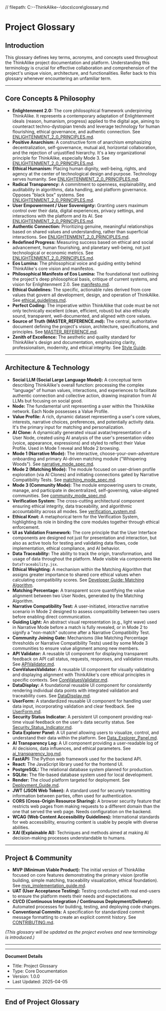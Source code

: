 // filepath: C:\--ThinkAlike--\docs\core\glossary.md
# Project Glossary

## Introduction

This glossary defines key terms, acronyms, and concepts used throughout the ThinkAlike project documentation and platform. Understanding this terminology is crucial for effective collaboration and comprehension of the project's unique vision, architecture, and functionalities. Refer back to this glossary whenever encountering an unfamiliar term.

---

## Core Concepts & Philosophy

*   **Enlightenment 2.0:** The core philosophical framework underpinning ThinkAlike. It represents a contemporary adaptation of Enlightenment ideals (reason, humanism, progress) applied to the digital age, aiming to counteract techno-dystopian trends and leverage technology for human flourishing, ethical governance, and authentic connection. See [ENLIGHTENMENT_2_0_PRINCIPLES.md](enlightenment_2_0/ENLIGHTENMENT_2_0_PRINCIPLES.md).
*   **Positive Anarchism:** A constructive form of anarchism emphasizing decentralization, self-governance, mutual aid, horizontal collaboration, and the rejection of unjustified hierarchy. It's a key organizational principle for ThinkAlike, especially Mode 3. See [ENLIGHTENMENT_2_0_PRINCIPLES.md](enlightenment_2_0/ENLIGHTENMENT_2_0_PRINCIPLES.md).
*   **Ethical Humanism:** Placing human dignity, well-being, rights, and agency at the center of technological design and purpose. Technology serves humanity. See [ENLIGHTENMENT_2_0_PRINCIPLES.md](enlightenment_2_0/ENLIGHTENMENT_2_0_PRINCIPLES.md).
*   **Radical Transparency:** A commitment to openness, explainability, and auditability in algorithms, data handling, and platform governance. Opposes "black box" systems. See [ENLIGHTENMENT_2_0_PRINCIPLES.md](enlightenment_2_0/ENLIGHTENMENT_2_0_PRINCIPLES.md).
*   **User Empowerment / User Sovereignty:** Granting users maximum control over their data, digital experiences, privacy settings, and interactions with the platform and its AI. See [ENLIGHTENMENT_2_0_PRINCIPLES.md](enlightenment_2_0/ENLIGHTENMENT_2_0_PRINCIPLES.md).
*   **Authentic Connection:** Prioritizing genuine, meaningful relationships based on shared values and understanding, rather than superficial interactions. See [ENLIGHTENMENT_2_0_PRINCIPLES.md](enlightenment_2_0/ENLIGHTENMENT_2_0_PRINCIPLES.md).
*   **Redefined Progress:** Measuring success based on ethical and social advancement, human flourishing, and planetary well-being, not just technological or economic metrics. See [ENLIGHTENMENT_2_0_PRINCIPLES.md](enlightenment_2_0/ENLIGHTENMENT_2_0_PRINCIPLES.md).
*   **Eos Lumina:** The philosophical voice and guiding entity behind ThinkAlike's core vision and manifestos.
*   **Philosophical Manifesto of Eos Lumina:** The foundational text outlining the project's deep philosophical basis, critique of current systems, and vision for Enlightenment 2.0. See [manifesto.md](manifesto/manifesto.md).
*   **Ethical Guidelines:** The specific, actionable rules derived from core values that govern all development, design, and operation of ThinkAlike. See [ethical_guidelines.md](ethics/ethical_guidelines/ethical_guidelines.md).
*   **Perfect Coding:** The imperative within ThinkAlike that code must be not only technically excellent (clean, efficient, robust) but also ethically sound, transparent, well-documented, and aligned with core values.
*   **Source of Truth (MASTER_REFERENCE.md):** The central, authoritative document defining the project's vision, architecture, specifications, and principles. See [MASTER_REFERENCE.md](master_reference/master_reference.md).
*   **Zenith of Excellence:** The aesthetic and quality standard for ThinkAlike's design and documentation, emphasizing clarity, professionalism, modernity, and ethical integrity. See [Style Guide](../../guides/developer_guides/style_guide.md).

---

## Architecture & Technology

*   **Social LLM (Social Large Language Model):** A conceptual term describing ThinkAlike's overall function: processing the complex "language" of human values, interactions, and experiences to facilitate authentic connection and collective action, drawing inspiration from AI LLMs but focusing on social good.
*   **Node:** The fundamental unit representing a user within the ThinkAlike network. Each Node possesses a Value Profile.
*   **Value Profile:** A rich, dynamic dataset representing a user's core values, interests, narrative choices, preferences, and potentially activity data. It's the primary input for matching and personalization.
*   **AI Clone:** A dynamically generated visual avatar/representation of a User Node, created using AI analysis of the user's presentation video (voice, appearance, expressions) and styled to reflect their Value Profile. Used in Mode 1 reveal and Mode 2 browsing.
*   **Mode 1 (Narrative Mode):** The interactive, choose-your-own-adventure onboarding and primary AI-driven matching module ("Whispering Woods"). See [narrative_mode_spec.md](../../architecture/modes/narrative_mode/narrative_mode_spec.md).
*   **Mode 2 (Matching Mode):** The module focused on user-driven profile exploration (via AI Clones) and initiating connections gated by Narrative Compatibility Tests. See [matching_mode_spec.md](../../architecture/modes/matching_mode/matching_mode_spec.md).
*   **Mode 3 (Community Mode):** The module empowering users to create, manage, and participate in decentralized, self-governing, value-aligned communities. See [community_mode_spec.md](../../architecture/modes/community_mode/community_mode_spec.md).
*   **Verification System:** The cross-cutting architectural component ensuring ethical integrity, data traceability, and algorithmic accountability across all modes. See [verification_system.md](../../architecture/verification_system/verification_system.md).
*   **Ethical Knot:** A metaphorical term for the Verification System, highlighting its role in binding the core modules together through ethical enforcement.
*   **UI as Validation Framework:** The core principle that the User Interface components are designed not just for presentation and interaction, but also as active tools for testing and validating data flows, code implementation, ethical compliance, and AI behavior.
*   **Data Traceability:** The ability to track the origin, transformation, and usage of data throughout the platform. Made visible via components like `DataTraceability.jsx`.
*   **Ethical Weighting:** A mechanism within the Matching Algorithm that assigns greater importance to shared core ethical values when calculating compatibility scores. See [Developer Guide: Matching Algorithm](../../guides/developer_guides/matching_algorithm_guide.md).
*   **Matching Percentage:** A transparent score quantifying the value alignment between two User Nodes, generated by the Matching Algorithm.
*   **Narrative Compatibility Test:** A user-initiated, interactive narrative scenario in Mode 2 designed to assess compatibility between two users before enabling direct communication.
*   **Guiding Light:** An abstract visual representation (e.g., light wave) used in Narrative Mode before a match is fully revealed, or in Mode 2 to signify a "non-match" outcome after a Narrative Compatibility Test.
*   **Community Joining Gate:** Mechanisms (like Matching Percentage thresholds or Narrative Compatibility Tests) used by some Mode 3 communities to ensure value alignment among new members.
*   **API Validator:** A reusable UI component for displaying transparent feedback on API call status, requests, responses, and validation results. See [APIValidator.md](../components/ui_components/APIValidator.md).
*   **CoreValuesValidator:** A reusable UI component for visually validating and displaying alignment with ThinkAlike's core ethical principles in specific contexts. See [CoreValuesValidator.md](../components/ui_components/CoreValuesValidator.md).
*   **DataDisplay:** A foundational reusable UI component for consistently rendering individual data points with integrated validation and traceability cues. See [DataDisplay.md](../components/ui_components/DataDisplay.md).
*   **UserForm:** A standardized reusable UI component for handling user data input, incorporating validation and clear feedback. See [UserForm.md](../components/ui_components/UserForm.md).
*   **Security Status Indicator:** A persistent UI component providing real-time visual feedback on the user's data security status. See [Security_Status_Indicator.md](../components/ui_components/Security_Status_Indicator.md).
*   **Data Explorer Panel:** A UI panel allowing users to visualize, control, and understand their data within the platform. See [Data_Explorer_Panel.md](../../guides/ui_component_specs/data_explorer_panel.md).
*   **AI Transparency Log:** A UI component providing a user-readable log of AI decisions, data influences, and ethical parameters. See [ai_transparency_log.md](../../guides/developer_guides/ai/ai_transparency_log.md).
*   **FastAPI:** The Python web framework used for the backend API.
*   **React:** The JavaScript library used for the frontend UI.
*   **PostgreSQL:** The relational database system planned for production.
*   **SQLite:** The file-based database system used for local development.
*   **Render:** The cloud platform targeted for deployment. See [Deployment_Guide.md](../../guides/implementation_guides/Deployment_Guide.md).
*   **JWT (JSON Web Token):** A standard used for securely transmitting information between parties, often used for authentication.
*   **CORS (Cross-Origin Resource Sharing):** A browser security feature that restricts web pages from making requests to a different domain than the one that served the web page. Needs configuration on the backend.
*   **WCAG (Web Content Accessibility Guidelines):** International standards for web accessibility, ensuring content is usable by people with diverse abilities.
*   **XAI (Explainable AI):** Techniques and methods aimed at making AI decision-making processes understandable to humans.

---

## Project & Community

*   **MVP (Minimum Viable Product):** The initial version of ThinkAlike focused on core features demonstrating the primary vision (profile building, simple matching, traceability visualization, ethical foundation). See [mvp_implementation_guide.md](../../guides/implementation_guides/mvp_implementation_guide.md).
*   **UAT (User Acceptance Testing):** Testing conducted with real end-users to ensure the platform meets their needs and expectations.
*   **CI/CD (Continuous Integration / Continuous Deployment/Delivery):** Automated processes for building, testing, and deploying code changes.
*   **Conventional Commits:** A specification for standardized commit message formatting to create an explicit commit history. See [CONTRIBUTING.md](../../core/contributing.md).

*(This glossary will be updated as the project evolves and new terminology is introduced.)*

---

---
**Document Details**
- Title: Project Glossary
- Type: Core Documentation
- Version: 1.0.0
- Last Updated: 2025-04-05
---
End of Project Glossary
---


